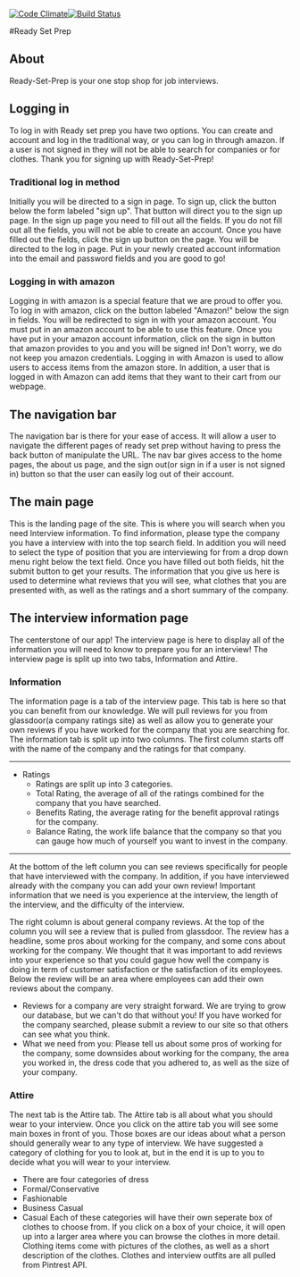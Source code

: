 [![Code Climate](https://codeclimate.com/github/ready-set-prep/ready-set-prep/badges/gpa.svg)](https://codeclimate.com/github/ready-set-prep/ready-set-prep)[![Build Status](https://travis-ci.org/ready-set-prep/ready-set-prep.svg?branch=master)](https://travis-ci.org/ready-set-prep/ready-set-prep)

#Ready Set Prep
## About
Ready-Set-Prep is your one stop shop for job interviews.

## Logging in

To log in with Ready set prep you have two options. You can create and account and log in the traditional way, or you can log in through amazon. If a user is not signed in  they will not be able to search for companies or for clothes. Thank you for signing up with Ready-Set-Prep!

### Traditional log in method
Initially you will be directed to a sign in page. To sign up, click the button below the form labeled "sign up". That button will direct you to the sign up page. In the sign up page you need to fill out all the fields. If you do not fill out all the fields, you will not be able to create an account. Once you have filled out the fields, click the sign up button on the page. You will be directed to the log in page. Put in your newly created account information into the email and password fields and you are good to go!

### Logging in with amazon
Logging in with amazon is a special feature that we are proud to offer you. To log in with amazon, click on the button labeled "Amazon!" below the sign in fields. You will be redirected to sign in with your amazon account. You must put in an amazon account to be able to use this feature. Once you have put in your amazon account information, click on the sign in button that amazon provides to you and you will be signed in! Don't worry, we do not keep you amazon credentials. Logging in with Amazon is used to allow users to access items from the amazon store. In addition, a user that is logged in with Amazon can add items that they want to their cart from our webpage.

## The navigation bar
The navigation bar is there for your ease of access. It will allow a user to navigate the different pages of ready set prep without having to press the back button of manipulate the URL. The nav bar gives access to the home pages, the about us page, and the sign out(or sign in if a user is not signed in) button so that the user can easily log out of their account.

## The main page
This is the landing page of the site. This is where you will search when you need Interview information. To find information, please type the company you have a interview with into the top search field. In addition you will need to select the type of position that you are interviewing for from a drop down menu right below the text field. Once you have filled out both fields, hit the submit button to get your results. The information that you give us here is used to determine what reviews that you will see, what clothes that you are presented with, as well as the ratings and a short summary of the company.

## The interview information page
The centerstone of our app! The interview page is here to display all of the information you will need to know to prepare you for an interview! The interview page is split up into two tabs, Information and Attire.

### Information
The information page is a tab of the interview page. This tab is here so that you can benefit from our knowledge. We will pull reviews for you from glassdoor(a company ratings site) as well as allow you to generate your own reviews if you have worked for the company that you are searching for. The information tab is split up into two columns. The first column starts off with the name of the company and the ratings for that company.
***
* Ratings
  * Ratings are split up into 3 categories.
  * Total Rating, the average of all of the ratings combined for the company that you have searched.
  * Benefits Rating, the average rating for the benefit approval ratings for the company.
  * Balance Rating, the work life balance that the company so that you can gauge how much of yourself you want to invest in the company.

***
At the bottom of the left column you can see reviews specifically for people that have interviewed with the company. In addition, if you have interviewed already with the company you can add your own review! Important information that we need is you experience at the interview, the length of the interview, and the difficulty of the interview.

The right column is about general company reviews. At the top of the column you will see a review that is pulled from glassdoor. The review has a headline, some pros about working for the company, and some cons about working for the company. We thought that it was important to add reviews into your experience so that you could gague how well the company is doing in term of customer satisfaction or the satisfaction of its employees. Below the review will be an area where employees can add their own reviews about the company.
  * Reviews for a company are very straight forward. We are trying to grow our database, but we can't do that without you! If you have worked for the company searched, please submit a review to our site so that others can see what you think.
  * What we need from you: Please tell us about some pros of working for the company, some downsides about working for the company, the area you worked in, the dress code that you adhered to, as well as the size of your company.

### Attire
The next tab is the Attire tab. The Attire tab is all about what you should wear to your interview. Once you click on the attire tab you will see some main boxes in front of you. Those boxes are our ideas about what a person should generally wear to any type of interview. We have suggested a category of clothing for you to look at, but in the end it is up to you to decide what you will wear to your interview.
  * There are four categories of dress
  * Formal/Conservative
  * Fashionable
  * Business Casual
  * Casual
Each of these categories will have their own seperate box of clothes to choose from. If you click on a box of your choice, it will open up into a larger area where you can browse the clothes in more detail. Clothing items come with pictures of the clothes, as well as a short description of the clothes. Clothes and interview outfits are all pulled from Pintrest API.  
